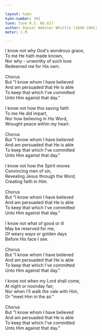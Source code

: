 ```yaml
---

layout: hymn
hymn-number: 301
tune: Tune R.S. No.617
author: Daniel Webster Whittle (1840-1901)
meter: C.M.

---
```

I know not why God's wondrous grace,<br>To me He hath made known,<br>Nor why - unworthy of such love<br>Redeemed me for His own.<br><br>Chorus<br>But "I know whom I have believed<br>And am persuaded that He is able<br>To keep that which I've committed<br>Unto Him against that day."<br><br>I know not how this saving faith<br>To me He did impart,<br>Nor how believing in His Word,<br>Wrought peace within my heart.<br><br>Chorus<br>But "I know whom I have believed<br>And am persuaded that He is able<br>To keep that which I've committed<br>Unto Him against that day."<br><br>I know not how the Spirit moves<br>Convincing men of sin,<br>Revealing Jesus through the Word,<br>Creating faith in Him.<br><br>Chorus<br>But "I know whom I have believed<br>And am persuaded that He is able<br>To keep that which I've committed<br>Unto Him against that day."<br><br>I know not what of good or ill<br>May be reserved for me,<br>Of weary ways or golden days<br>Before His face I see.<br><br>Chorus<br>But "I know whom I have believed<br>And am persuaded that He is able<br>To keep that which I've committed<br>Unto Him against that day."<br><br>I know not when my Lord shall come,<br>At night or noonday fair,<br>Nor when I'll walk the vale with Him,<br>Or "meet Him in the air."<br><br>Chorus<br>But "I know whom I have believed<br>And am persuaded that He is able<br>To keep that which I've committed<br>Unto Him against that day."<br><br><br>
